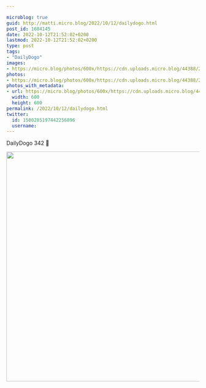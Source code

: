 ```yaml
---

microblog: true
guid: http://matti.micro.blog/2022/10/12/dailydogo.html
post_id: 1684145
date: 2022-10-12T21:52:02+0200
lastmod: 2022-10-12T21:52:02+0200
type: post
tags:
- "DailyDogo"
images:
- https://micro.blog/photos/600x/https://cdn.uploads.micro.blog/44388/2022/1e50abe2dd.jpg
photos:
- https://micro.blog/photos/600x/https://cdn.uploads.micro.blog/44388/2022/1e50abe2dd.jpg
photos_with_metadata:
- url: https://micro.blog/photos/600x/https://cdn.uploads.micro.blog/44388/2022/1e50abe2dd.jpg
  width: 600
  height: 600
permalink: /2022/10/12/dailydogo.html
twitter:
  id: 1580285197442256896
  username:
---
```

DailyDogo 342 🐶

<img src="/media/uploads/2022/1e50abe2dd.jpg" width="600" height="600" alt="" />
